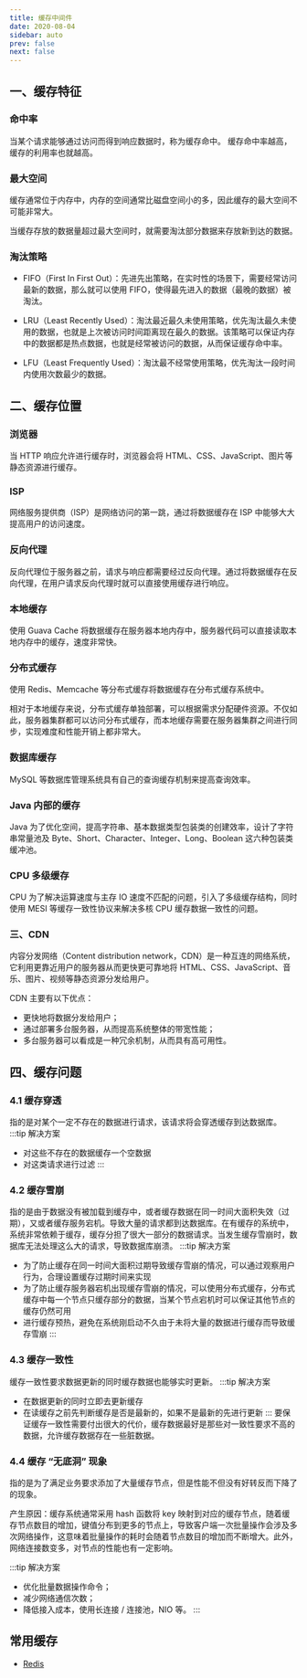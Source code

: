 ```yaml
---
title: 缓存中间件
date: 2020-08-04
sidebar: auto
prev: false
next: false
---
```

## 一、缓存特征
### 命中率
当某个请求能够通过访问而得到响应数据时，称为缓存命中。
缓存命中率越高，缓存的利用率也就越高。
### 最大空间
缓存通常位于内存中，内存的空间通常比磁盘空间小的多，因此缓存的最大空间不可能非常大。

当缓存存放的数据量超过最大空间时，就需要淘汰部分数据来存放新到达的数据。

### 淘汰策略
- FIFO（First In First Out）：先进先出策略，在实时性的场景下，需要经常访问最新的数据，那么就可以使用 FIFO，使得最先进入的数据（最晚的数据）被淘汰。

- LRU（Least Recently Used）：淘汰最近最久未使用策略，优先淘汰最久未使用的数据，也就是上次被访问时间距离现在最久的数据。该策略可以保证内存中的数据都是热点数据，也就是经常被访问的数据，从而保证缓存命中率。

- LFU（Least Frequently Used）：淘汰最不经常使用策略，优先淘汰一段时间内使用次数最少的数据。

## 二、缓存位置
### 浏览器

当 HTTP 响应允许进行缓存时，浏览器会将 HTML、CSS、JavaScript、图片等静态资源进行缓存。
### ISP

网络服务提供商（ISP）是网络访问的第一跳，通过将数据缓存在 ISP 中能够大大提高用户的访问速度。
### 反向代理

反向代理位于服务器之前，请求与响应都需要经过反向代理。通过将数据缓存在反向代理，在用户请求反向代理时就可以直接使用缓存进行响应。
### 本地缓存

使用 Guava Cache 将数据缓存在服务器本地内存中，服务器代码可以直接读取本地内存中的缓存，速度非常快。
### 分布式缓存

使用 Redis、Memcache 等分布式缓存将数据缓存在分布式缓存系统中。

相对于本地缓存来说，分布式缓存单独部署，可以根据需求分配硬件资源。不仅如此，服务器集群都可以访问分布式缓存，而本地缓存需要在服务器集群之间进行同步，实现难度和性能开销上都非常大。
### 数据库缓存

MySQL 等数据库管理系统具有自己的查询缓存机制来提高查询效率。
### Java 内部的缓存

Java 为了优化空间，提高字符串、基本数据类型包装类的创建效率，设计了字符串常量池及 Byte、Short、Character、Integer、Long、Boolean 这六种包装类缓冲池。
### CPU 多级缓存

CPU 为了解决运算速度与主存 IO 速度不匹配的问题，引入了多级缓存结构，同时使用 MESI 等缓存一致性协议来解决多核 CPU 缓存数据一致性的问题。

### 三、CDN
内容分发网络（Content distribution network，CDN）是一种互连的网络系统，它利用更靠近用户的服务器从而更快更可靠地将 HTML、CSS、JavaScript、音乐、图片、视频等静态资源分发给用户。

CDN 主要有以下优点：

- 更快地将数据分发给用户；
- 通过部署多台服务器，从而提高系统整体的带宽性能；
- 多台服务器可以看成是一种冗余机制，从而具有高可用性。

## 四、缓存问题

### 4.1 缓存穿透
指的是对某个一定不存在的数据进行请求，该请求将会穿透缓存到达数据库。
:::tip 解决方案
- 对这些不存在的数据缓存一个空数据
- 对这类请求进行过滤
:::

### 4.2 缓存雪崩
指的是由于数据没有被加载到缓存中，或者缓存数据在同一时间大面积失效（过期），又或者缓存服务宕机。导致大量的请求都到达数据库。在有缓存的系统中，系统非常依赖于缓存，缓存分担了很大一部分的数据请求。当发生缓存雪崩时，数据库无法处理这么大的请求，导致数据库崩溃。
:::tip 解决方案
- 为了防止缓存在同一时间大面积过期导致缓存雪崩的情况，可以通过观察用户行为，合理设置缓存过期时间来实现
- 为了防止缓存服务器宕机出现缓存雪崩的情况，可以使用分布式缓存，分布式缓存中每一个节点只缓存部分的数据，当某个节点宕机时可以保证其他节点的缓存仍然可用
- 进行缓存预热，避免在系统刚启动不久由于未将大量的数据进行缓存而导致缓存雪崩
:::

### 4.3 缓存一致性
缓存一致性要求数据更新的同时缓存数据也能够实时更新。
:::tip 解决方案
- 在数据更新的同时立即去更新缓存
- 在读缓存之前先判断缓存是否是最新的，如果不是最新的先进行更新
:::
要保证缓存一致性需要付出很大的代价，缓存数据最好是那些对一致性要求不高的数据，允许缓存数据存在一些脏数据。

### 4.4 缓存 “无底洞” 现象
指的是为了满足业务要求添加了大量缓存节点，但是性能不但没有好转反而下降了的现象。

产生原因：缓存系统通常采用 hash 函数将 key 映射到对应的缓存节点，随着缓存节点数目的增加，键值分布到更多的节点上，导致客户端一次批量操作会涉及多次网络操作，这意味着批量操作的耗时会随着节点数目的增加而不断增大。此外，网络连接数变多，对节点的性能也有一定影响。

:::tip 解决方案
- 优化批量数据操作命令；
- 减少网络通信次数；
- 降低接入成本，使用长连接 / 连接池，NIO 等。
:::

## 常用缓存
- [Redis](./redis/README.md)
